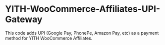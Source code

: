 # YITH-WooCommerce-Affiliates-UPI-Gateway
This code adds UPI (Google Pay, PhonePe, Amazon Pay, etc) as a payment method for YITH WooCommerce Affiliates.
